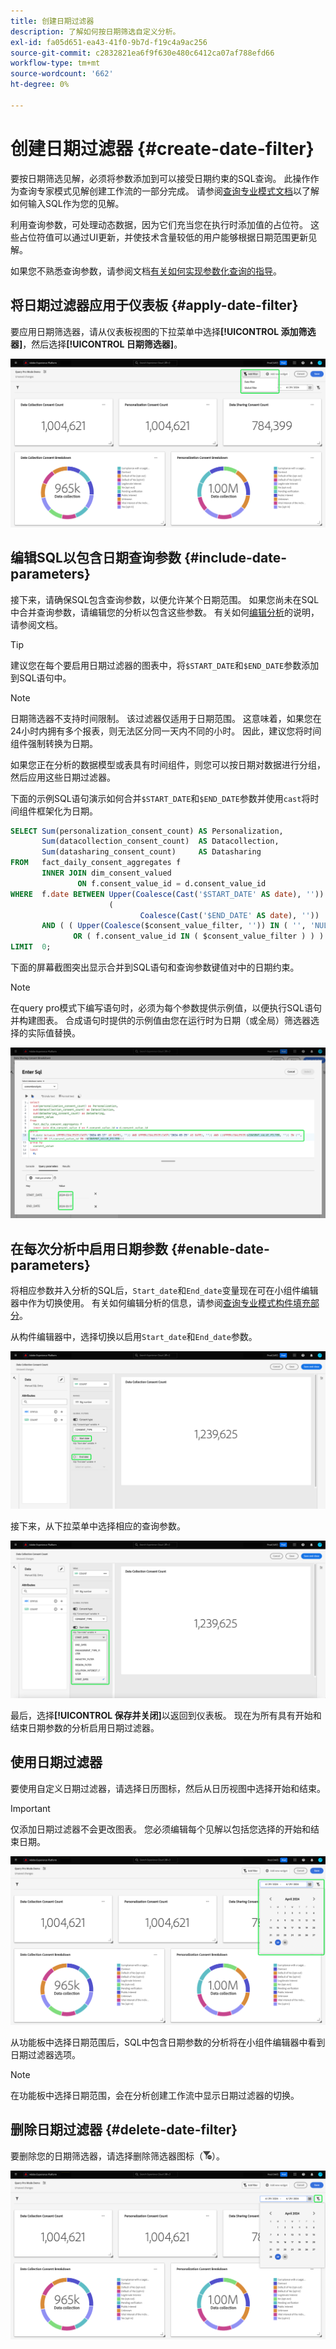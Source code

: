 ```yaml
---
title: 创建日期过滤器
description: 了解如何按日期筛选自定义分析。
exl-id: fa05d651-ea43-41f0-9b7d-f19c4a9ac256
source-git-commit: c2832821ea6f9f630e480c6412ca07af788efd66
workflow-type: tm+mt
source-wordcount: '662'
ht-degree: 0%

---
```


# 创建日期过滤器 {#create-date-filter}

要按日期筛选见解，必须将参数添加到可以接受日期约束的SQL查询。 此操作作为查询专家模式见解创建工作流的一部分完成。 请参阅[查询专业模式文档](#query-pro-mode)以了解如何输入SQL作为您的见解。

利用查询参数，可处理动态数据，因为它们充当您在执行时添加值的占位符。 这些占位符值可以通过UI更新，并使技术含量较低的用户能够根据日期范围更新见解。

如果您不熟悉查询参数，请参阅文档[有关如何实现参数化查询的指导](../../../../query-service/ui/parameterized-queries.md)。

## 将日期过滤器应用于仪表板 {#apply-date-filter}

要应用日期筛选器，请从仪表板视图的下拉菜单中选择&#x200B;**[!UICONTROL 添加筛选器]**，然后选择&#x200B;**[!UICONTROL 日期筛选器]**。

![自定义仪表板的“添加筛选器”及其下拉菜单突出显示。](../../../images/customizable-insights/add-filter.png)

## 编辑SQL以包含日期查询参数 {#include-date-parameters}

接下来，请确保SQL包含查询参数，以便允许某个日期范围。 如果您尚未在SQL中合并查询参数，请编辑您的分析以包含这些参数。 有关如何[编辑分析](../query-pro-mode.md#edit)的说明，请参阅文档。

>[!TIP]
>
>建议您在每个要启用日期过滤器的图表中，将`$START_DATE`和`$END_DATE`参数添加到SQL语句中。

>[!NOTE]
>
>日期筛选器不支持时间限制。 该过滤器仅适用于日期范围。 这意味着，如果您在24小时内拥有多个报表，则无法区分同一天内不同的小时。 因此，建议您将时间组件强制转换为日期。

如果您正在分析的数据模型或表具有时间组件，则您可以按日期对数据进行分组，然后应用这些日期过滤器。

下面的示例SQL语句演示如何合并`$START_DATE`和`$END_DATE`参数并使用`cast`将时间组件框架化为日期。

```sql
SELECT Sum(personalization_consent_count) AS Personalization,
       Sum(datacollection_consent_count)  AS Datacollection,
       Sum(datasharing_consent_count)     AS Datasharing
FROM   fact_daily_consent_aggregates f
       INNER JOIN dim_consent_valued
               ON f.consent_value_id = d.consent_value_id
WHERE  f.date BETWEEN Upper(Coalesce(Cast('$START_DATE' AS date), '')) AND Upper
                      (
                             Coalesce(Cast('$END_DATE' AS date), ''))
       AND ( ( Upper(Coalesce($consent_value_filter, '')) IN ( '', 'NULL' ) )
              OR ( f.consent_value_id IN ( $consent_value_filter ) ) )
LIMIT  0; 
```

下面的屏幕截图突出显示合并到SQL语句和查询参数键值对中的日期约束。

>[!NOTE]
>
>在query pro模式下编写语句时，必须为每个参数提供示例值，以便执行SQL语句并构建图表。 合成语句时提供的示例值由您在运行时为日期（或全局）筛选器选择的实际值替换。

![带有SQL中突出显示的日期参数的[!UICONTROL 进入SQL]对话框。](../../../images/customizable-insights/sql-date-parameters.png)

## 在每次分析中启用日期参数 {#enable-date-parameters}

将相应参数并入分析的SQL后，`Start_date`和`End_date`变量现在可在小组件编辑器中作为切换使用。 有关如何编辑分析的信息，请参阅[查询专业模式构件填充部分](#populate-widget)。

从构件编辑器中，选择切换以启用`Start_date`和`End_date`参数。

![具有Start_date和End_date的小组件编辑器将切换高亮显示。](../../../images/customizable-insights/widget-composer-date-filter-toggles.png)

接下来，从下拉菜单中选择相应的查询参数。

![Start_date下拉菜单突出显示的构件编辑器。](../../../images/customizable-insights/widget-composer-date-filter-dropdown.png)

最后，选择&#x200B;**[!UICONTROL 保存并关闭]**&#x200B;以返回到仪表板。 现在为所有具有开始和结束日期参数的分析启用日期过滤器。

## 使用日期过滤器

要使用自定义日期过滤器，请选择日历图标，然后从日历视图中选择开始和结束。

>[!IMPORTANT]
>
>仅添加日期过滤器不会更改图表。 您必须编辑每个见解以包括您选择的开始和结束日期。

![日期筛选器日历突出显示的自定义仪表板。](../../../images/customizable-insights/date-filter.png)

从功能板中选择日期范围后，SQL中包含日期参数的分析将在小组件编辑器中看到日期过滤器选项。

>[!NOTE]
>
>在功能板中选择日期范围，会在分析创建工作流中显示日期过滤器的切换。

## 删除日期过滤器 {#delete-date-filter}

要删除您的日期筛选器，请选择删除筛选器图标（![删除筛选器图标。](/help/images/icons/filter-delete.png)）。

![突出显示筛选器删除图标的自定义仪表板。](../../../images/customizable-insights/delete-date-filter.png)
